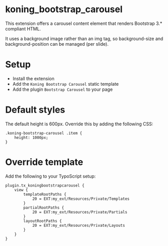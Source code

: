 # koning_bootstrap_carousel

This extension offers a carousel content element that renders Bootstrap 3.* compliant HTML.

It uses a background image rather than an img tag, so background-size and background-position can be managed (per slide).

# Setup

- Install the extension
- Add the ``Koning Bootstrap Carousel`` static template
- Add the plugin ``Bootstrap Carousel`` to your page

# Default styles

The default height is 600px. Override this by adding the following CSS:

    .koning-bootstrap-carousel .item {
        height: 1000px;
    }

# Override template

Add the following to your TypoScript setup:

    plugin.tx_koningbootstrapcarousel {
        view {
            templateRootPaths {
                20 = EXT:my_ext/Resources/Private/Templates
            }
            partialRootPaths {
                20 = EXT:my_ext/Resources/Private/Partials
            }
            layoutRootPaths {
                20 = EXT:my_ext/Resources/Private/Layouts
            }
        }
    }
